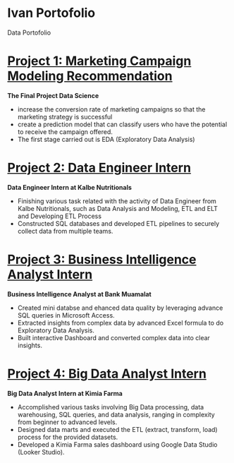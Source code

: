 # Ivan Portofolio
Data Portofolio

# [Project 1: Marketing Campaign Modeling Recommendation](https://github.com/ivanyudha/Marketing-Campaign)

**The Final Project Data Science**

* increase the conversion rate of marketing campaigns so that the marketing strategy is successful
* create a prediction model that can classify users who have the potential to receive the campaign offered.
* The first stage carried out is EDA (Exploratory Data Analysis)


# [Project 2: Data Engineer Intern](https://github.com/ivanyudha/Kalbe-Nutritionals)

**Data Engineer Intern at Kalbe Nutritionals**

* Finishing various task related with the activity of Data Engineer from Kalbe Nutritionals, such as Data Analysis and Modeling, ETL and ELT and Developing ETL Process
* Constructed SQL databases and developed ETL pipelines to securely collect data from multiple teams.


# [Project 3: Business Intelligence Analyst Intern](https://github.com/ivanyudha/BI-Analyst)

**Business Intelligence Analyst at Bank Muamalat**

* Created mini databse and ehanced data quality by leveraging advance SQL queries in Microsoft Access.
* Extracted insights from complex data by advanced Excel formula to do Exploratory Data Analysis.
* Built interactive Dashboard and converted complex data into clear insights.


# [Project 4: Big Data Analyst Intern](https://github.com/ivanyudha/Big-Data-Analytics)

**Big Data Analyst Intern at Kimia Farma**

* Accomplished various tasks involving Big Data processing, data warehousing, SQL queries, and data analysis, ranging in complexity from beginner to advanced levels.
* Designed data marts and executed the ETL (extract, transform, load) process for the provided datasets.
* Developed a Kimia Farma sales dashboard using Google Data Studio (Looker Studio).










